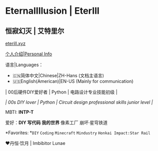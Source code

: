 # EternalIllusion | EterIll
## 恒寂幻灭 | 艾特里尔
[eterill.xyz](https://eterill.xyz/)

[个人介绍|Personal Info](https://eterill.xyz/post/readaboutme/)

语言|Languages：
- 🇨🇳简体中文|Chinese|ZH-Hans (文档主语言)
- 🇺🇸English(American)|EN-US (Mainly for communication)

| 00后硬件DIY爱好者 | Python | 电路设计专业技能初级 |

*| 00s DIY lover | Python | Circuit design professional skills junior level |*

MBTI: **INTP-T**

爱好：**DIY 写代码 我的世界** 像素工厂 崩坏·星穹铁道

*Favorites: *`DIY` `Coding` `Minecraft` `Mindustry` `Honkai Impact:Star Rail`

❤️丹恒·饮月 | Imbibitor Lunae


<!---
EternalIllusion/EternalIllusion is a ✨ special ✨ repository because its `README.md` (this file) appears on your GitHub profile.
You can click the Preview link to take a look at your changes.
--->
